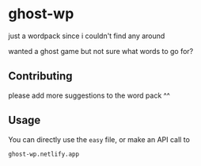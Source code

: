 # ghost-wp
just a wordpack since i couldn't find any around

wanted a ghost game but not sure what words to go for? 

## Contributing

please add more suggestions to the word pack ^^

## Usage

You can directly use the `easy` file, or make an API call to 

`ghost-wp.netlify.app`
